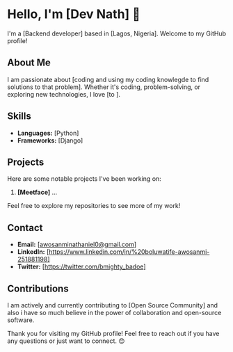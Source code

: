 # Hello, I'm [Dev Nath] 👋

I'm a [Backend developer] based in [Lagos, Nigeria]. Welcome to my GitHub profile!

## About Me

I am passionate about [coding and using my coding knowlegde to find solutions to that problem]. Whether it's coding, problem-solving, or exploring new technologies, I love [to ].

## Skills

- **Languages:** [Python]
- **Frameworks:** [Django]


## Projects

Here are some notable projects I've been working on:

1. **[Meetface]**
   ...

Feel free to explore my repositories to see more of my work!

## Contact

- **Email:** [awosanminathaniel0@gmail.com]
- **LinkedIn:** [https://www.linkedin.com/in/%20boluwatife-awosanmi-251881198]
- **Twitter:** [https://twitter.com/bmighty_badoe]


## Contributions

I am actively and currently contributing to [Open Source Community] and also i have so much believe in the power of collaboration and open-source software.

Thank you for visiting my GitHub profile! Feel free to reach out if you have any questions or just want to connect. 😊
